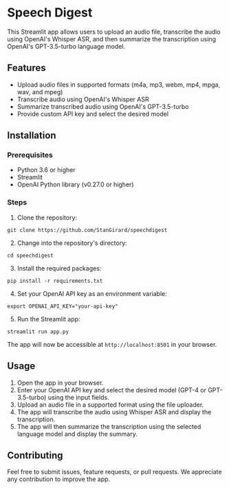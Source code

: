 # Speech Digest

This Streamlit app allows users to upload an audio file, transcribe the audio using OpenAI's Whisper ASR, and then summarize the transcription using OpenAI's GPT-3.5-turbo language model.

## Features

- Upload audio files in supported formats (m4a, mp3, webm, mp4, mpga, wav, and mpeg)
- Transcribe audio using OpenAI's Whisper ASR
- Summarize transcribed audio using OpenAI's GPT-3.5-turbo
- Provide custom API key and select the desired model

## Installation

### Prerequisites

- Python 3.6 or higher
- Streamlit
- OpenAI Python library (v0.27.0 or higher)

### Steps

1. Clone the repository:

```
git clone https://github.com/StanGirard/speechdigest
```

2. Change into the repository's directory:

```
cd speechdigest
```

3. Install the required packages:

```
pip install -r requirements.txt
```

4. Set your OpenAI API key as an environment variable:

```
export OPENAI_API_KEY="your-api-key"
```

5. Run the Streamlit app:

```
streamlit run app.py
```

The app will now be accessible at `http://localhost:8501` in your browser.

## Usage

1. Open the app in your browser.
2. Enter your OpenAI API key and select the desired model (GPT-4 or GPT-3.5-turbo) using the input fields.
3. Upload an audio file in a supported format using the file uploader.
4. The app will transcribe the audio using Whisper ASR and display the transcription.
5. The app will then summarize the transcription using the selected language model and display the summary.

## Contributing

Feel free to submit issues, feature requests, or pull requests. We appreciate any contribution to improve the app.